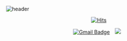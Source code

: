 ![header](https://capsule-render.vercel.app/api?type=waving&color=93afdc&height=300&section=header&text=Hyerim%20Do&fontSize=90)
  <div align=center>
	
  [![Hits](https://hits.seeyoufarm.com/api/count/incr/badge.svg?url=https%3A%2F%2Fgithub.com%2FHyerimDo&count_bg=%23E9E3DA&title_bg=%23284362&icon=&icon_color=%23FFFFFF&title=hits&edge_flat=false)](https://hits.seeyoufarm.com)
	
  </div>
<div align=center>

[![Gmail Badge](https://img.shields.io/badge/Gmail-D14836?style=flat&logo=Gmail&logoColor=white)](mailto:hyerimdo95@gmail.com)
<a href="https://www.instagram.com/do_limmil_ob/">
    <img 
        src="http://img.shields.io/badge/-Instagram-black?style=flat&logo=Instagram&link=https://www.instagram.com/do_limmil_ob/"
        style="height : auto; margin-left : 10px; margin-right : 10px;"/>
</a>

